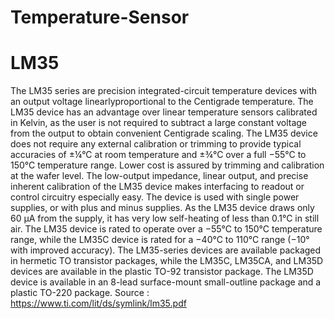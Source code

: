 # Temperature-Sensor


# LM35

The LM35 series are precision integrated-circuit temperature devices with an output voltage linearlyproportional to the Centigrade temperature. The LM35 device has an advantage over linear temperature sensors calibrated in Kelvin, as the user is not required to subtract a large constant voltage from the output to obtain convenient Centigrade scaling. The LM35 device does not require any external calibration or trimming to provide typical accuracies of ±¼°C at room temperature and ±¾°C over a full −55°C to 150°C temperature range. Lower cost is assured by trimming and calibration at the wafer level. The low-output impedance, linear output, and precise inherent calibration of the LM35 device makes interfacing to readout or control circuitry especially easy. The device is used with single power supplies, or with plus and minus supplies. As the LM35 device draws only 60 μA from the supply, it has very low self-heating of less than 0.1°C in still air. The LM35 device is rated to operate over a −55°C to 150°C temperature range, while the LM35C device is rated for a −40°C to 110°C range (−10° with improved accuracy). The LM35-series devices are available packaged in hermetic TO transistor packages, while the LM35C, LM35CA, and LM35D devices are available in the plastic TO-92 transistor package. The LM35D device is available in an 8-lead surface-mount small-outline package and a plastic TO-220 package.
Source  : https://www.ti.com/lit/ds/symlink/lm35.pdf
